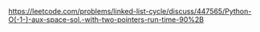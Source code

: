https://leetcode.com/problems/linked-list-cycle/discuss/447565/Python-O(-1-)-aux-space-sol.-with-two-pointers-run-time-90%2B